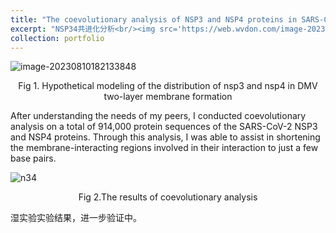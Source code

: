 ```yaml
---
title: "The coevolutionary analysis of NSP3 and NSP4 proteins in SARS-CoV-2"
excerpt: "NSP34共进化分析<br/><img src='https://web.wvdon.com/image-20230810182133848.png' height='300' width='500'>"
collection: portfolio
---
```


![image-20230810182133848](https://web.wvdon.com/image-20230810182133848.png)

<center>Fig 1. Hypothetical modeling of the distribution of nsp3 and nsp4 in DMV two-layer membrane formation </center>

After understanding the needs of my peers, I  conducted coevolutionary analysis on a total of 914,000 protein sequences of the SARS-CoV-2 NSP3 and NSP4 proteins. Through this analysis, I was able to assist in shortening the membrane-interacting regions involved in their interaction to just a few base pairs.

![n34](https://web.wvdon.com/n34.png)

<center>Fig 2.The results of coevolutionary analysis </center>

湿实验实验结果，进一步验证中。


